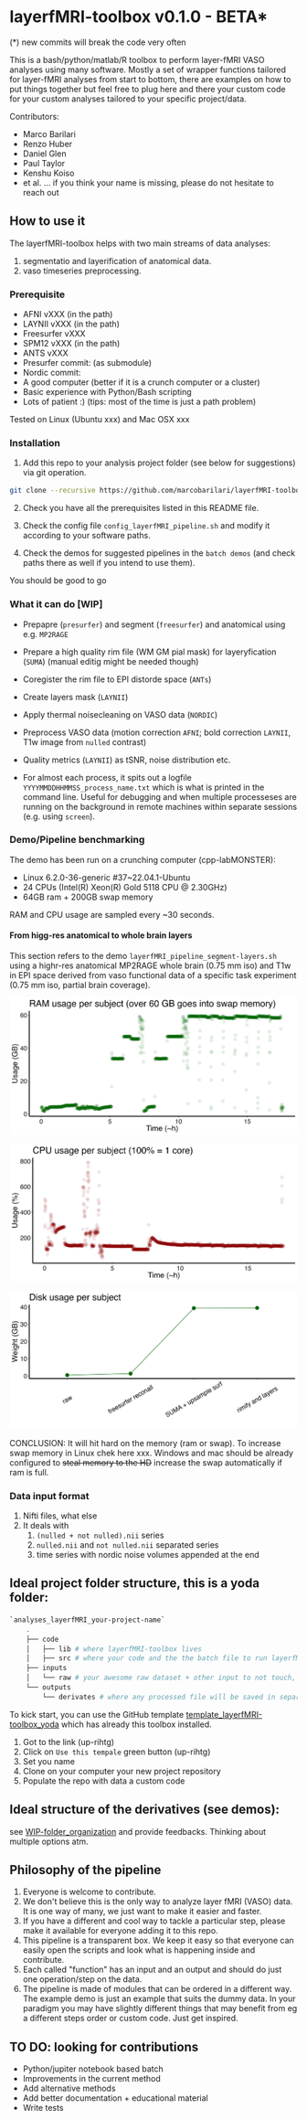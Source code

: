 # layerfMRI-toolbox v0.1.0 - BETA*

(*) new commits will break the code very often

This is a bash/python/matlab/R toolbox to perform layer-fMRI VASO analyses using many software. Mostly a set of wrapper functions tailored for layer-fMRI analyses from start to bottom, there are examples on how to put things together but feel free to plug here and there your custom code for your custom analyses tailored to your specific project/data.

Contributors:

- Marco Barilari
- Renzo Huber
- Daniel Glen
- Paul Taylor
- Kenshu Koiso
- et al. ... if you think your name is missing, please do not hesitate to reach out

## How to use it

The layerfMRI-toolbox helps with two main streams of data analyses:

1. segmentatio and layerification of anatomical data.
2. vaso timeseries preprocessing.

### Prerequisite

- AFNI vXXX (in the path)
- LAYNII vXXX (in the path)
- Freesurfer vXXX
- SPM12 vXXX (in the path)
- ANTS vXXX
- Presurfer commit: (as submodule)
- Nordic commit:
- A good computer (better if it is a crunch computer or a cluster)
- Basic experience with Python/Bash scripting
- Lots of patient :) (tips: most of the time is just a path problem)

Tested on Linux (Ubuntu xxx) and Mac OSX xxx

### Installation

1. Add this repo to your analysis project folder (see below for suggestions) via git operation.

```bash
git clone --recursive https://github.com/marcobarilari/layerfMRI-toolbox.git
```

2. Check you have all the prerequisites listed in this README file.

3. Check the config file `config_layerfMRI_pipeline.sh` and modify it according to your software paths.

4. Check the demos for suggested pipelines in the `batch demos` (and check paths there as well if you intend to use them).

You should be good to go

### What it can do [WIP]

* Prepapre (`presurfer`) and segment (`freesurfer`) and anatomical using e.g. `MP2RAGE`

* Prepare a high quality rim file (WM GM pial mask) for layeryfication (`SUMA`) (manual editig might be needed though)

* Coregister the rim file to EPI distorde space (`ANTs`)

* Create layers mask (`LAYNII`)

* Apply thermal noisecleaning on VASO data (`NORDIC`)
  
* Preprocess VASO data (motion correction `AFNI`; bold correction `LAYNII`, T1w image from `nulled` contrast)

* Quality metrics (`LAYNII`) as tSNR, noise distribution etc.

* For almost each process, it spits out a logfile `YYYYMMDDHHMMSS_process_name.txt` which is what is printed in the command line. Useful for debugging and when multiple processeses are running on the background in remote machines within separate sessions (e.g. using `screen`).

### Demo/Pipeline benchmarking

The demo has been run on a crunching computer (cpp-labMONSTER):

- Linux 6.2.0-36-generic #37~22.04.1-Ubuntu
- 24 CPUs (Intel(R) Xeon(R) Gold 5118 CPU @ 2.30GHz)
- 64GB ram + 200GB swap memory

RAM and CPU usage are sampled every ~30 seconds.

#### From higg-res anatomical to whole brain layers

This section refers to the demo `layerfMRI_pipeline_segment-layers.sh` using a highr-res anatomical MP2RAGE whole brain (0.75 mm iso) and T1w in EPI space derived from vaso functional data of a specific task experiment (0.75 mm iso, partial brain coverage).

![image info](./src/benchmark/ram.png)

![image info](./src/benchmark/cpu.png)

![image info](./src/benchmark/disk.png)

CONCLUSION: It will hit hard on the memory (ram or swap). To increase swap memory in Linux chek here xxx. Windows and mac should be already configured to ~~steal memory to the HD~~ increase the swap automatically if ram is full.

### Data input format

1. Nifti files, what else
2. It deals with
   1. `(nulled + not nulled).nii` series 
   2. `nulled.nii` and `not nulled.nii` separated series
   3. time series with nordic noise volumes appended at the end

## Ideal project folder structure, this is a yoda folder:

```bash
`analyses_layerfMRI_your-project-name`
    .
    ├── code
    │   ├── lib # where layerfMRI-toolbox lives
    │   ├── src # where your code and the the batch file to run layerfMRI-toolbox live
    ├── inputs
    │   └── raw # your awesome raw dataset + other input to not touch, ideally bidslike format
    └── outputs
        └── derivates # where any processed file will be saved in separate subfolders named by `software-step` 
```

To kick start, you can use the GitHub template [template_layerfMRI-toolbox_yoda](https://github.com/marcobarilari/template_layerfMRI-toolbox_yoda) which has already this toolbox installed. 

1. Got to the link (up-rihtg)
2. Click on `Use this tempale` green button (up-rihtg)
3. Set you name
4. Clone on your computer your new project repository
5. Populate the repo with data a custom code

## Ideal structure of the derivatives (see demos):

see [WIP-folder_organization](WIP-folder_organization.md) and provide feedbacks. Thinking about multiple options atm.

## Philosophy of the pipeline

1. Everyone is welcome to contribute.
2. We don't believe this is the only way to analyze layer fMRI (VASO) data. It is one way of many, we just want to make it easier and faster.
3. If you have a different and cool way to tackle a particular step, please make it available for everyone adding it to this repo. 
4. This pipeline is a transparent box. We keep it easy so that everyone can easily open the scripts and look what is happening inside and contribute.
5. Each called "function" has an input and an output and should do just one operation/step on the data.
6. The pipeline is made of modules that can be ordered in a different way. The example demo is just an example that suits the dummy data. In your paradigm you may have slightly different things that may benefit from eg a different steps order or custom code. Just get inspired.

## TO DO: looking for contributions

- Python/jupiter notebook based batch
- Improvements in the current method
- Add alternative methods
- Add better documentation + educational material
- Write tests